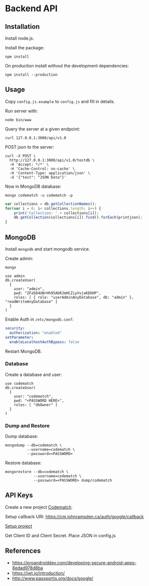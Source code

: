 # Backend API

## Installation

Install node.js.

Install the package:

```shell
npm install
```

On production install without the development dependencies:

```shell
npm install --production
```

## Usage

Copy `config.js.example` to `config.js` and fill in details.

Run server with:

```shell
node bin/www
```

Query the server at a given endpoint:

```shell
curl 127.0.0.1:3000/api/v1.0
```

POST json to the server:

```shell
curl -X POST \
  http://127.0.0.1:3000/api/v1.0/testdb \
  -H 'Accept: */*' \
  -H 'Cache-Control: no-cache' \
  -H 'Content-Type: application/json' \
  -d '{"test": "JSON Data"}'
```

Now in MongoDB database:

```shell
mongo codematch -u codematch -p
```

```javascript
var collections = db.getCollectionNames();
for(var i = 0; i< collections.length; i++) {
    print('Collection: ' + collections[i]);
    db.getCollection(collections[i]).find().forEach(printjson);
}
```

## MongoDB

Install `mongodb` and start mongodb service.

Create admin:

```shell
mongo
```

```mongodb
use admin
db.createUser(
  {
    user: "admin",
    pwd: "ZFa5D4UNrHh95AbRJmHCZiyVvjaKEKHP",
    roles: [ { role: "userAdminAnyDatabase", db: "admin" }, "readWriteAnyDatabase" ]
  }
)
```

Enable Auth in `/etc/mongodb.conf`:

```yaml
security:
  authorization: "enabled"
setParameter:
  enableLocalhostAuthBypass: false
```

Restart MongoDB.

### Database

Create a database and user:

```mongodb
use codematch
db.createUser(
  {
    user: "codematch",
    pwd: "<PASSWORD HERE>",
    roles: [ "dbOwner" ]
  }
)
```

### Dump and Restore

Dump database:

```shell script
mongodump --db=codematch \
          --username=codematch \
          --password=<PASSWORD>
```

Restore database:

```shell script
mongorestore --db=codematch \
             --username=codematch \
             --password=<PASSWORD> dump/codematch
```

## API Keys

Create a new project [Codematch](https://console.developers.google.com/apis/library).

Setup callback URI: <https://cm.johnramsden.ca/auth/google/callback>

[Setup project](https://developers.google.com/identity/sign-in/web/sign-in)

Get Client ID and Client Secret. Place JSON in config.js

## References

*   <https://proandroiddev.com/developing-secure-android-apps-8edad978d8ba>
*   <https://jwt.io/introduction/>
*   <http://www.passportjs.org/docs/google/>

